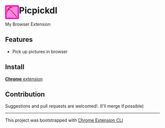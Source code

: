 # <img src="public/icons/icon_48.png" width="45" align="left"> Picpickdl

My Browser Extension

## Features

- Pick up pictures in browser

## Install

[**Chrome** extension](https://chrome.google.com/webstore/detail/picpickdl/blmeebooelogdcajapgeiooajiphebpp) <!-- TODO: Add chrome extension link inside parenthesis -->

## Contribution

Suggestions and pull requests are welcomed!. 
(I'll merge if possible)

---

This project was bootstrapped with [Chrome Extension CLI](https://github.com/dutiyesh/chrome-extension-cli)

